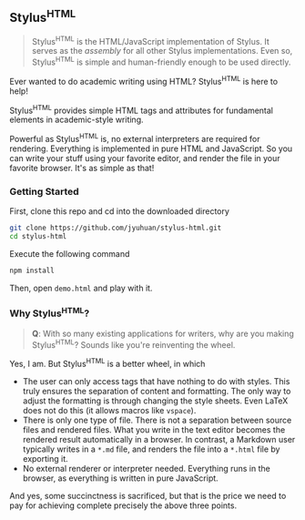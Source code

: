 ## Stylus<sup style="font-variant: small-caps">HTML</sup>

> Stylus<sup style="font-variant: small-caps">HTML</sup> is the HTML/JavaScript implementation of Stylus. It serves as the *assembly* for all other Stylus implementations. Even so, Stylus<sup style="font-variant: small-caps">HTML</sup> is simple and human-friendly enough to be used directly.

Ever wanted to do academic writing using HTML? Stylus<sup style="font-variant: small-caps">HTML</sup> is here to help!

Stylus<sup style="font-variant: small-caps">HTML</sup> provides simple HTML tags and attributes for fundamental elements in academic-style writing. 

Powerful as Stylus<sup style="font-variant: small-caps">HTML</sup> is, no external interpreters are required for rendering. Everything is implemented in pure HTML and JavaScript. So you can write your stuff using your favorite editor, and render the file in your favorite browser. It's as simple as that!

### Getting Started

First, clone this repo and cd into the downloaded directory

```bash
git clone https://github.com/jyuhuan/stylus-html.git
cd stylus-html
```

Execute the following command

```bash
npm install
```

Then, open `demo.html` and play with it.


### Why Stylus<sup style="font-variant: small-caps">HTML</sup>?
> **Q**: With so many existing applications for writers, why are you making Stylus<sup style="font-variant: small-caps">HTML</sup>? Sounds like you're reinventing the wheel. 

Yes, I am. But Stylus<sup style="font-variant: small-caps">HTML</sup> is a better wheel, in which

- The user can only access tags that have nothing to do with styles. This truly ensures the separation of content and formatting. The only way to adjust the formatting is through changing the style sheets. Even LaTeX does not do this (it allows macros like `vspace`). 
- There is only one type of file. There is not a separation between source files and rendered files. What you write in the text editor becomes the rendered result automatically in a browser. In contrast, a Markdown user typically writes in a `*.md` file, and renders the file into a `*.html` file by exporting it. 
- No external renderer or interpreter needed. Everything runs in the browser, as everything is written in pure JavaScript.

And yes, some succinctness is sacrificed, but that is the price we need to pay for achieving complete precisely the above three points. 
